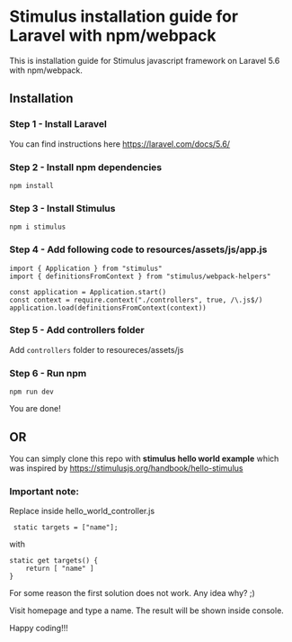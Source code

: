 # Stimulus installation guide for Laravel with npm/webpack

This is installation guide for Stimulus javascript framework on Laravel 5.6 with npm/webpack.


## Installation

### Step 1 - Install Laravel
You can find instructions here https://laravel.com/docs/5.6/

### Step 2 - Install npm dependencies
```
npm install
```

### Step 3 - Install Stimulus
```
npm i stimulus
```

### Step 4 - Add following code to resources/assets/js/app.js
```
import { Application } from "stimulus"
import { definitionsFromContext } from "stimulus/webpack-helpers"

const application = Application.start()
const context = require.context("./controllers", true, /\.js$/)
application.load(definitionsFromContext(context))
```

### Step 5 - Add controllers folder 
Add `controllers` folder to resoureces/assets/js


### Step 6 - Run npm
```
npm run dev

```

You are done!


## OR

You can simply clone this repo with <b>stimulus hello world example</b> which was inspired by
https://stimulusjs.org/handbook/hello-stimulus

### Important note: 
Replace inside hello_world_controller.js

```
 static targets = ["name"];

``` 

with

```
static get targets() {
    return [ "name" ]
}
```

For some reason the first solution does not work. Any idea why? ;)

Visit homepage and type a name. The result will be shown inside console.


Happy coding!!!


